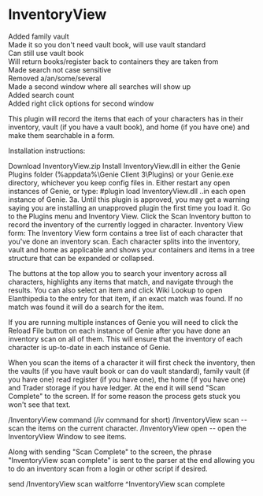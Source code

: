 # InventoryView
Added family vault<br>
Made it so you don't need vault book, will use vault standard<br>
Can still use vault book<br>
Will return books/register back to containers they are taken from<br>
Made search not case sensitive<br>
Removed a/an/some/several<br>
Made a second window where all searches will show up<br>
Added search count<br>
Added right click options for second window<br>

This plugin will record the items that each of your characters has in their inventory, vault (if you have a vault book), and home (if you have one) and make them searchable in a form.

Installation instructions:

Download InventoryView.zip
Install InventoryView.dll in either the Genie Plugins folder (%appdata%\Genie Client 3\Plugins) or your Genie.exe directory, whichever you keep config files in.
Either restart any open instances of Genie, or type: #plugin load InventoryView.dll ..in each open instance of Genie. 3a. Until this plugin is approved, you may get a warning saying you are installing an unapproved plugin the first time you load it.
Go to the Plugins menu and Inventory View.
Click the Scan Inventory button to record the inventory of the currently logged in character.
Inventory View form: The Inventory View form contains a tree list of each character that you've done an inventory scan. Each character splits into the inventory, vault and home as applicable and shows your containers and items in a tree structure that can be expanded or collapsed.

The buttons at the top allow you to search your inventory across all characters, highlights any items that match, and navigate through the results. You can also select an item and click Wiki Lookup to open Elanthipedia to the entry for that item, if an exact match was found. If no match was found it will do a search for the item.

If you are running multiple instances of Genie you will need to click the Reload File button on each instance of Genie after you have done an inventory scan on all of them. This will ensure that the inventory of each character is up-to-date in each instance of Genie.

When you scan the items of a character it will first check the inventory, then the vaults (if you have vault book or can do vault standard), family vault (if you have one) read register (if you have one), the home (if you have one) and Trader storage if you have ledger. At the end it will send "Scan Complete" to the screen. If for some reason the process gets stuck you won't see that text.

/InventoryView command (/iv command for short) /InventoryView scan -- scan the items on the current character. /InventoryView open -- open the InventoryView Window to see items.

Along with sending "Scan Complete" to the screen, the phrase "InventoryView scan complete" is sent to the parser at the end allowing you to do an inventory scan from a login or other script if desired.

send /InventoryView scan waitforre ^InventoryView scan complete

